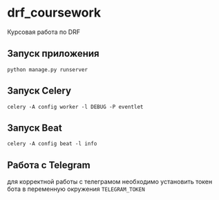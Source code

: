 # drf_coursework
Курсовая работа по DRF

## Запуск приложения

```shell
python manage.py runserver
```


## Запуск Celery

```shell
celery -A config worker -l DEBUG -P eventlet
```


## Запуск Beat
```shell
celery -A config beat -l info
```

## Работа с Telegram
для корректной работы с телеграмом необходимо установить токен бота в переменную окружения `TELEGRAM_TOKEN`
